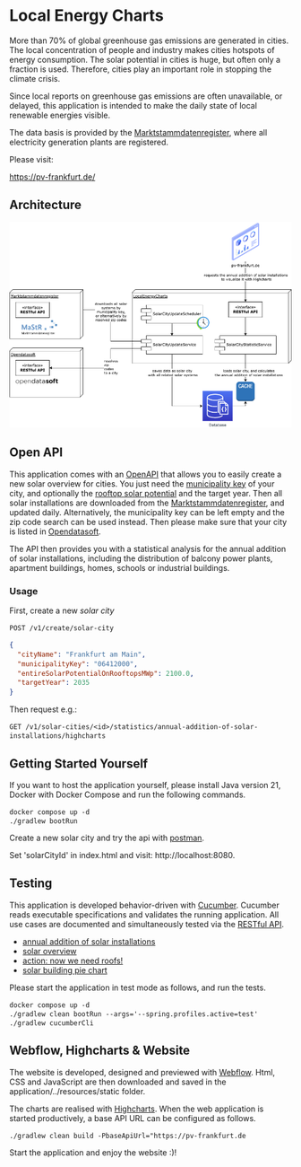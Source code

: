# Local Energy Charts #

More than 70% of global greenhouse gas emissions are generated in cities. The local concentration of people and industry makes cities hotspots of energy consumption. The solar potential in cities is huge, but often only a fraction is used. Therefore, cities play an important role in stopping the climate crisis. 

Since local reports on greenhouse gas emissions are often unavailable, or delayed, this application is intended to make the daily state of local renewable energies visible.

The data basis is provided by the [Marktstammdatenregister](https://www.marktstammdatenregister.de/MaStR), where all electricity generation plants are registered.

Please visit:

https://pv-frankfurt.de/

## Architecture ##
![architecture](architecture.png)

## Open API ##

This application comes with an [OpenAPI](https://pv-frankfurt.de/openapi.html) that allows you to easily create a new solar overview for cities.
You just need the [municipality key](https://www.statistikportal.de/de/gemeindeverzeichnis) of your city, and optionally the [rooftop solar potential](https://eosolar.dlr.de/) and the target year. 
Then all solar installations are downloaded from the [Marktstammdatenregister](https://www.marktstammdatenregister.de/MaStR), and updated daily.
Alternatively, the municipality key can be left empty and the zip code search can be used instead. Then please make sure that your city is listed in [Opendatasoft](https://public.opendatasoft.com/explore/dataset/georef-germany-postleitzahl/information/).

The API then provides you with a statistical analysis for the annual addition of solar installations, 
including the distribution of balcony power plants, apartment buildings, homes, schools or industrial buildings.

### Usage ###

First, create a new *solar city*

    POST /v1/create/solar-city

```json
{
  "cityName": "Frankfurt am Main",
  "municipalityKey": "06412000",
  "entireSolarPotentialOnRooftopsMWp": 2100.0,
  "targetYear": 2035
}
```

Then request e.g.:

    GET /v1/solar-cities/<id>/statistics/annual-addition-of-solar-installations/highcharts

## Getting Started Yourself ##
If you want to host the application yourself, please install Java version 21, Docker with Docker Compose
and run the following commands.

    docker compose up -d
    ./gradlew bootRun

Create a new solar city and try the api with [postman](LocalEnergyCharts.postman_collection.json).

Set 'solarCityId' in index.html and visit: http://localhost:8080.

## Testing ##

This application is developed behavior-driven with [Cucumber](https://cucumber.io/). Cucumber reads executable specifications and validates the running application. 
All use cases are documented and simultaneously tested via the [RESTful API](https://pv-frankfurt.de/openapi.html).

* [annual addition of solar installations](test/src/test/resources/cucumber/annual_addition_of_solar_installations.feature)
* [solar overview](test/src/test/resources/cucumber/solar_systems_overview.feature)
* [action: now we need roofs!](test/src/test/resources/cucumber/now_we_need_roofs.feature)
* [solar building pie chart](test/src/test/resources/cucumber/solar_building_pie_chart.feature)

Please start the application in test mode as follows, and run the tests.

    docker compose up -d
    ./gradlew clean bootRun --args='--spring.profiles.active=test' 
    ./gradlew cucumberCli

## Webflow, Highcharts & Website ##

The website is developed, designed and previewed with [Webflow](https://webflow.com/). 
Html, CSS and JavaScript are then downloaded and saved in the application/../resources/static folder.

The charts are realised with [Highcharts](https://www.highcharts.com/). 
When the web application is started productively, a base API URL can be configured as follows.

    ./gradlew clean build -PbaseApiUrl="https://pv-frankfurt.de

Start the application and enjoy the website :)!
